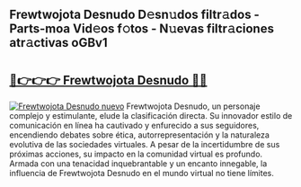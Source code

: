 ## Frewtwojota Desnudo D𝚎sn𝚞dos filtr𝚊dos - Parts-moa Vid𝚎os f𝚘tos - N𝚞evas filtr𝚊ciones atr𝚊ctivas oGBv1

# <h2><a href="http://mb16v7o.tromn.icu/?c=Frewtwojota+Desnudo">🔗👉👉👉 Frewtwojota Desnudo 🔗🔗</a></h2>

[![Frewtwojota Desnudo nuevo](https://i.imgur.com/pEAQMta.gif)](http://mb16v7o.tromn.icu/?c=Frewtwojota+Desnudo)
Frewtwojota Desnudo, un personaje complejo y estimulante, elude la clasificación directa. Su innovador estilo de comunicación en línea ha cautivado y enfurecido a sus seguidores, encendiendo debates sobre ética, autorrepresentación y la naturaleza evolutiva de las sociedades virtuales. A pesar de la incertidumbre de sus próximas acciones, su impacto en la comunidad virtual es profundo. Armada con una tenacidad inquebrantable y un encanto innegable, la influencia de Frewtwojota Desnudo en el mundo virtual no tiene límites.
